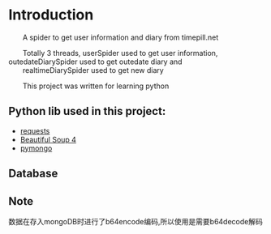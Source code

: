 Introduction
=====
&emsp;&emsp;A spider to get user information and diary from timepill.net<br>

&emsp;&emsp;Totally 3 threads, userSpider used to get user information, outedateDiarySpider used to get outedate diary and<br> 
&emsp;&emsp;realtimeDiarySpider used to get new diary <br>

&emsp;&emsp;This project was written for learning python

Python lib used in this project:
----
* [requests](http://requests-docs-cn.readthedocs.org/zh_CN/latest/index.html)
* [Beautiful Soup 4](http://www.crummy.com/software/BeautifulSoup/bs4/doc/index.zh.html)
* [pymongo](http://api.mongodb.org/python/current/)

Database
---

Note
---
数据在存入mongoDB时进行了b64encode编码,所以使用是需要b64decode解码
